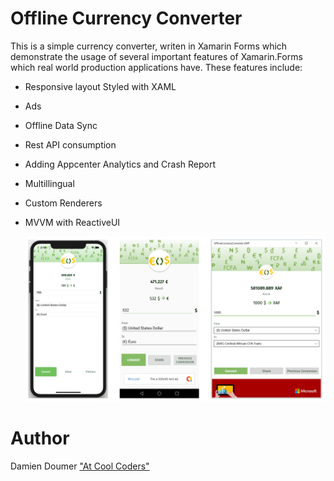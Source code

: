 
# Offline Currency Converter

This is a simple currency converter, writen in Xamarin Forms which demonstrate the usage of several important features of Xamarin.Forms which real world production applications have. These features include:

- Responsive layout Styled with XAML

- Ads

- Offline Data Sync

- Rest API consumption

- Adding Appcenter Analytics and Crash Report

- Multillingual

- Custom Renderers

- MVVM with ReactiveUI
  
  ![alt text](Screenshots/01All.jpeg)

# Author

Damien Doumer ["At Cool Coders"](https://doumer.me)